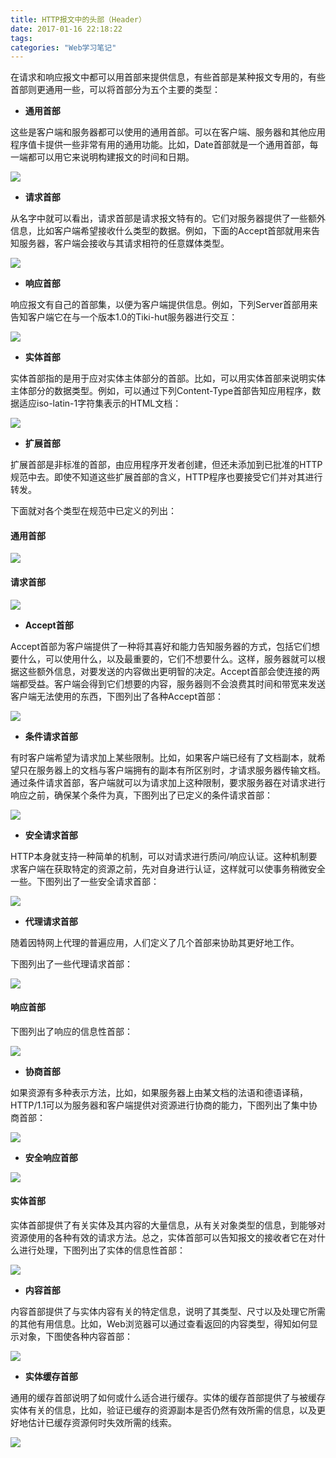 ```yaml
---
title: HTTP报文中的头部（Header）
date: 2017-01-16 22:18:22
tags:
categories: "Web学习笔记"
---
```


在请求和响应报文中都可以用首部来提供信息，有些首部是某种报文专用的，有些首部则更通用一些，可以将首部分为五个主要的类型：

  * **通用首部**

  这些是客户端和服务器都可以使用的通用首部。可以在客户端、服务器和其他应用程序值卡提供一些非常有用的通用功能。比如，Date首部就是一个通用首部，每一端都可以用它来说明构建报文的时间和日期。

  ![](/images/categories/web/http_message_head_01.png)

  * **请求首部**

  从名字中就可以看出，请求首部是请求报文特有的。它们对服务器提供了一些额外信息，比如客户端希望接收什么类型的数据。例如，下面的Accept首部就用来告知服务器，客户端会接收与其请求相符的任意媒体类型。

  ![](/images/categories/web/http_message_head_02.png)

  <!--more-->

  * **响应首部**

  响应报文有自己的首部集，以便为客户端提供信息。例如，下列Server首部用来告知客户端它在与一个版本1.0的Tiki-hut服务器进行交互：

  ![](/images/categories/web/http_message_head_03.png)

  * **实体首部**

  实体首部指的是用于应对实体主体部分的首部。比如，可以用实体首部来说明实体主体部分的数据类型。例如，可以通过下列Content-Type首部告知应用程序，数据适应iso-latin-1字符集表示的HTML文档：

  ![](/images/categories/web/http_message_head_04.png)

  * **扩展首部**

  扩展首部是非标准的首部，由应用程序开发者创建，但还未添加到已批准的HTTP规范中去。即使不知道这些扩展首部的含义，HTTP程序也要接受它们并对其进行转发。

下面就对各个类型在规范中已定义的列出：

#### 通用首部

![](/images/categories/web/http_message_head_05.png)

#### 请求首部

![](/images/categories/web/http_message_head_06.png)

  * **Accept首部**

  Accept首部为客户端提供了一种将其喜好和能力告知服务器的方式，包括它们想要什么，可以使用什么，以及最重要的，它们不想要什么。这样，服务器就可以根据这些额外信息，对要发送的内容做出更明智的决定。Accept首部会使连接的两端都受益。客户端会得到它们想要的内容，服务器则不会浪费其时间和带宽来发送客户端无法使用的东西，下图列出了各种Accept首部：

  ![](/images/categories/web/http_message_head_07.png)

  * **条件请求首部**

  有时客户端希望为请求加上某些限制。比如，如果客户端已经有了文档副本，就希望只在服务器上的文档与客户端拥有的副本有所区别时，才请求服务器传输文档。通过条件请求首部，客户端就可以为请求加上这种限制，要求服务器在对请求进行响应之前，确保某个条件为真，下图列出了已定义的条件请求首部：

  ![](/images/categories/web/http_message_head_08.png)

  * **安全请求首部**

  HTTP本身就支持一种简单的机制，可以对请求进行质问/响应认证。这种机制要求客户端在获取特定的资源之前，先对自身进行认证，这样就可以使事务稍微安全一些。下图列出了一些安全请求首部：

  ![](/images/categories/web/http_message_head_09.png)

  * **代理请求首部**

  随着因特网上代理的普遍应用，人们定义了几个首部来协助其更好地工作。

  下图列出了一些代理请求首部：

  ![](/images/categories/web/http_message_head_10.png)

#### 响应首部

下图列出了响应的信息性首部：

![](/images/categories/web/http_message_head_11.png)

  * **协商首部**

  如果资源有多种表示方法，比如，如果服务器上由某文档的法语和德语译稿，HTTP/1.1可以为服务器和客户端提供对资源进行协商的能力，下图列出了集中协商首部：

  ![](/images/categories/web/http_message_head_12.png)

  * **安全响应首部**

  ![](/images/categories/web/http_message_head_13.png)

#### 实体首部

实体首部提供了有关实体及其内容的大量信息，从有关对象类型的信息，到能够对资源使用的各种有效的请求方法。总之，实体首部可以告知报文的接收者它在对什么进行处理，下图列出了实体的信息性首部：

![](/images/categories/web/http_message_head_14.png)

  * **内容首部**

  内容首部提供了与实体内容有关的特定信息，说明了其类型、尺寸以及处理它所需的其他有用信息。比如，Web浏览器可以通过查看返回的内容类型，得知如何显示对象，下图使各种内容首部：

  ![](/images/categories/web/http_message_head_15.png)

  * **实体缓存首部**

  通用的缓存首部说明了如何或什么适合进行缓存。实体的缓存首部提供了与被缓存实体有关的信息，比如，验证已缓存的资源副本是否仍然有效所需的信息，以及更好地估计已缓存资源何时失效所需的线索。

  ![](/images/categories/web/http_message_head_16.png)
